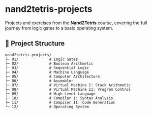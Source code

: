 # nand2tetris-projects

Projects and exercises from the **Nand2Tetris** course, covering the full journey from logic gates to a basic operating system.

## 📁 Project Structure
```
nand2tetris-projects/
├─ 01/              # Logic Gates
├─ 02/              # Boolean Arithmetic
├─ 03/              # Sequential Logic
├─ 04/              # Machine Language
├─ 05/              # Computer Architecture
├─ 06/              # Assembler
├─ 07/              # Virtual Machine I: Stack Arithmetic
├─ 08/              # Virtual Machine II: Program Control
├─ 09/              # High-Level Language
├─ 10/              # Compiler I: Syntax Analysis
├─ 11/              # Compiler II: Code Generation
└─ 12/              # Operating System
```
